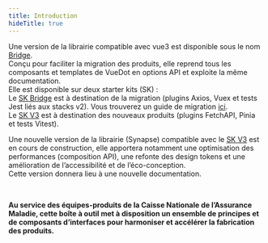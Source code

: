 ```yaml
---
title: Introduction
hideTitle: true
---
```


<doc-home-page-header class="mb-8 md-sm-14"></doc-home-page-header>

<doc-alert>

Une version de la librairie compatible avec vue3 est disponible sous le nom <a href="https://www.npmjs.com/package/@cnamts/synapse-bridge" target="_blank">Bridge</a>.<br/>
Conçu pour faciliter la migration des produits, elle reprend tous les composants et templates de VueDot en options API et exploite la même documentation.<br/>Elle est disponible sur deux starter kits (SK) :<br/>
Le <a href="https://gitlab.cnqd.cnamts.fr/human/developpement/SKVB_X" target="_blank">SK Bridge</a> est à destination de la migration (plugins Axios, Vuex et tests Jest liés aux stacks v2). Vous trouverez un guide de migration <a href="/migration-bridge">ici</a>.<br/>Le <a href="https://gitlab.cnqd.cnamts.fr/human/developpement/SKV3_X" target="_blank">SK V3</a> est à destination des nouveaux produits (plugins FetchAPI, Pinia et tests Vitest).

</doc-alert>

<doc-alert>

Une nouvelle version de la librairie (Synapse) compatible avec le <a href="https://gitlab.cnqd.cnamts.fr/human/developpement/SKV3_X" target="_blank">SK V3</a> est en cours de construction, elle apportera notamment une optimisation des performances (composition API), une refonte des design tokens et une amélioration de l’accessibilité et de l’éco-conception.<br/> Cette version donnera lieu à une nouvelle documentation.

</doc-alert>

<br/>

**Au service des équipes-produits de la Caisse Nationale de l’Assurance Maladie, cette boîte à outil met à disposition un ensemble de principes et de composants d’interfaces pour harmoniser et accélérer la fabrication des produits.**

<doc-home-page-list class="mt-2 mt-md-6 mb-6 mb-md-10"></doc-home-page-list>
